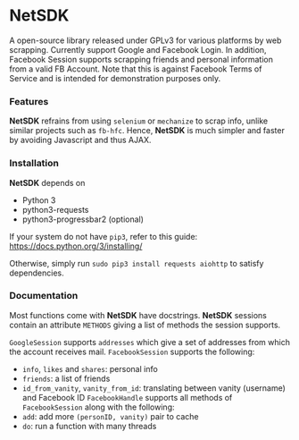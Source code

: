 # NetSDK
A open-source library released under GPLv3 for various platforms by web scrapping.
Currently support Google and Facebook Login. In addition, Facebook Session supports scrapping friends and personal information from a valid FB Account. Note that this is against Facebook Terms of Service and is intended for demonstration purposes only.

### Features
**NetSDK** refrains from using `selenium` or `mechanize` to scrap info, unlike similar projects such as `fb-hfc`. Hence, **NetSDK** is much simpler and faster by avoiding Javascript and thus AJAX.

### Installation
**NetSDK** depends on 
  - Python 3
  - python3-requests
  - python3-progressbar2 (optional)

If your system do not have `pip3`, refer to this guide: https://docs.python.org/3/installing/

Otherwise, simply run `sudo pip3 install requests aiohttp` to satisfy dependencies.

### Documentation
Most functions come with **NetSDK** have docstrings. **NetSDK** sessions contain an attribute `METHODS` giving a list of methods the session supports.

`GoogleSession` supports `addresses` which give a set of addresses from which the account receives mail.
`FacebookSession` supports the following:
  - `info`, `likes` and `shares`: personal info
  - `friends`: a list of friends
  - `id_from_vanity`, `vanity_from_id`: translating between vanity (username) and Facebook ID
`FacebookHandle` supports all methods of `FacebookSession` along with the following:
  - `add`: add more `(personID, vanity)` pair to cache
  - `do`: run a function with many threads
